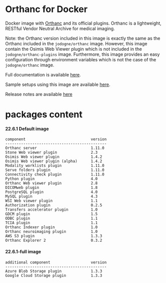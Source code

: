 # Orthanc for Docker
Docker image with [Orthanc](https://www.orthanc-server.com/) and its official plugins. Orthanc is a lightweight, RESTful Vendor Neutral Archive for medical imaging.

Note: the Orthanc version included in this image is exactly the same as the Orthanc included in the `jodogne/orthanc` image.  However,
this image contain the Osimis Web Viewer plugin which is not included in the `jodogne/orthanc-plugins` image.  Furthermore,
this image provides an easy configuration through environment variables which is not the case of the `jodogne/orthanc` image.

Full documentation is available [here](https://book.orthanc-server.com/users/docker-osimis.html).

Sample setups using this image are available [here](https://bitbucket.org/osimis/orthanc-setup-samples/).

Release notes are available [here](https://bitbucket.org/osimis/orthanc-builder/src/master/release-notes-docker-images.txt)


# packages content

#### 22.6.1 Default image
```
component                             version
---------------------------------------------
Orthanc server                        1.11.0
Stone Web viewer plugin               2.3
Osimis Web viewer plugin              1.4.2
Osimis Web viewer plugin (alpha)      1.4.2
Modality worklists plugin             1.11.0
Serve folders plugin                  1.11.0
Connectivity check plugin             1.11.0
Python plugin                         4.0
Orthanc Web viewer plugin             2.8
DICOMweb plugin                       1.8
PostgreSQL plugin                     4.0
MySQL plugin                          4.3
WSI Web viewer plugin                 1.1
Authorization plugin                  0.2.5
Transfers accelerator plugin          1.0
GDCM plugin                           1.5
ODBC plugin                           1.1
TCIA plugin                           1.1
Orthanc Indexer plugin                1.0
Orthanc neuroimaging plugin           1.0
AWS S3 plugin                         1.3.3
Orthanc Explorer 2                    0.3.2
```

#### 22.6.1-full image 
```
additional component                  version
---------------------------------------------
Azure Blob Storage plugin             1.3.3
Google Cloud Storage plugin           1.3.3
````